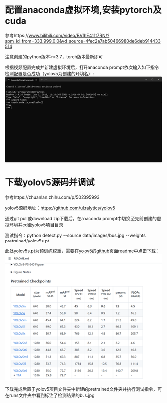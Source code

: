 # 配置anaconda虚拟环境,安装pytorch及cuda

参考https://www.bilibili.com/video/BV1hE411t7RN/?spm_id_from=333.999.0.0&vd_source=4fec2a7ab50466980de6deb914433514

注意创建的python版本>=3.7，torch版本最新即可

根据视频配置完成并新建虚拟环境后，打开anaconda prompt依次输入如下指令检测配置是否成功（yolov5为创建的环境名）:
![image](https://github.com/myosotis0v0/yolov5-train-process/blob/main/img/1.png)

# 下载yolov5源码并调试

参考https://zhuanlan.zhihu.com/p/502395993

yolov5源码地址：https://github.com/ultralytics/yolov5

通过git pull或download zip下载后，在anaconda prompt中切换至先前创建的虚拟环境并cd至yolov5项目目录

测试指令：python detect.py --source data/images/bus.jpg --weights pretrained/yolov5s.pt

此处yolov5s.pt为预训练权重，需要在yolov5的github页面readme中点击下载：
![image](https://github.com/myosotis0v0/yolov5-train-process/blob/main/img/2.png)

下载完成后置于yolov5项目文件夹中新建的pretrained文件夹并执行测试指令，可在runs文件夹中看到标注了检测结果的bus.jpg


